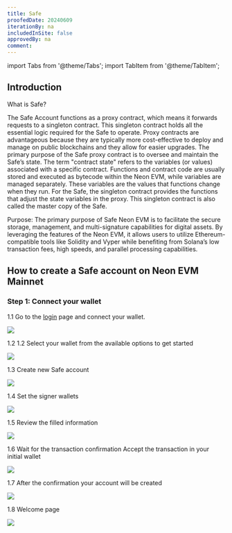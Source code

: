 ```yaml
---
title: Safe
proofedDate: 20240609
iterationBy: na
includedInSite: false
approvedBy: na
comment:
---
```


import Tabs from '@theme/Tabs';
import TabItem from '@theme/TabItem';

## Introduction

What is Safe?

The Safe Account functions as a proxy contract, which means it forwards requests to a singleton contract. This singleton contract holds all the essential logic required for the Safe to operate. Proxy contracts are advantageous because they are typically more cost-effective to deploy and manage on public blockchains and they allow for easier upgrades. The primary purpose of the Safe proxy contract is to oversee and maintain the Safe’s state.
The term "contract state" refers to the variables (or values) associated with a specific contract. Functions and contract code are usually stored and executed as bytecode within the Neon EVM, while variables are managed separately. These variables are the values that functions change when they run. For the Safe, the singleton contract provides the functions that adjust the state variables in the proxy. This singleton contract is also called the master copy of the Safe.

Purpose:
The primary purpose of Safe Neon EVM is to facilitate the secure storage, management, and multi-signature capabilities for digital assets. By leveraging the features of the Neon EVM, it allows users to utilize Ethereum-compatible tools like Solidity and Vyper while benefiting from Solana’s low transaction fees, high speeds, and parallel processing capabilities.

## How to create a Safe account on Neon EVM Mainnet

### Step 1: Connect your wallet

1.1 Go to the [login](https://safe.neonevm.org/welcome) page and connect your wallet.

<div className='neon-img-width-600' style={{textAlign: 'center'}}>

![](img/safe1.png)

</div>

1.2 1.2 Select your wallet from the available options to get started

<div className='neon-img-width-600' style={{textAlign: 'center'}}>

![](img/safe2.png)

</div>

1.3 Create new Safe account

<div className='neon-img-width-600' style={{textAlign: 'center'}}>

![](img/safe3.png)

</div>

1.4 Set the signer wallets

<div className='neon-img-width-600' style={{textAlign: 'center'}}>

![](img/safe4.png)

</div>


1.5 Review the filled information

<div className='neon-img-width-600' style={{textAlign: 'center'}}>

![](img/safe5.png)

</div>

1.6 Wait for the transaction confirmation
Accept the transaction in your initial wallet

<div className='neon-img-width-600' style={{textAlign: 'center'}}>

![](img/safe6.png)

</div>

1.7 After the confirmation your account will be created

<div className='neon-img-width-600' style={{textAlign: 'center'}}>

![](img/safe7.png)

</div>

1.8 Welcome page
<div className='neon-img-width-600' style={{textAlign: 'center'}}>

![](img/safe8.png)

</div>
